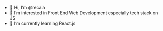 - 👋 Hi, I’m @recaia
- 👀 I’m interested in Front End Web Development especially tech stack on JS
- 🌱 I’m currently learning React.js 



